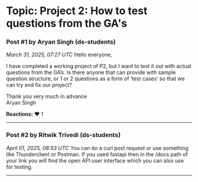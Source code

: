 # Topic: Project 2: How to test questions from the GA's

### Post #1 by **Aryan Singh** (ds-students)
*March 31, 2025, 07:27 UTC*
Hello everyone,

I have completed a working project of P2, but I want to test it out with actual questions from the GA’s. Is there anyone that can provide with sample question structure, or 1 or 2 questions as a form of ‘test cases’ so that we can try and fix our project?

Thank you very much in advance  
Aryan Singh

**Reactions:** ❤️ 1

---

### Post #2 by **Ritwik Trivedi** (ds-students)
*April 01, 2025, 08:53 UTC*
You can do a curl post request or use something like Thunderclient or Postman. If you used fastapi then in the /docs path of your link you will find the open API user interface which you can also use for testing.

---
